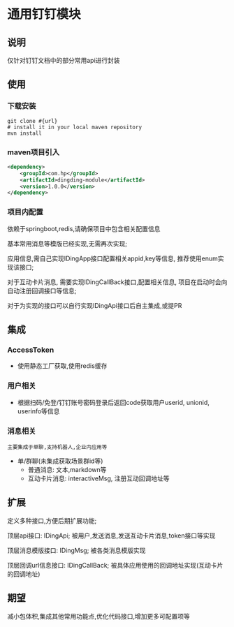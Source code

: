 # 通用钉钉模块

## 说明
仅针对钉钉文档中的部分常用api进行封装

## 使用
### 下载安装
```shell
git clone #{url}
# install it in your local maven repository
mvn install
```
### maven项目引入
```xml
<dependency>
    <groupId>com.hp</groupId>
    <artifactId>dingding-module</artifactId>
    <version>1.0.0</version>
</dependency>
```

### 项目内配置

依赖于springboot,redis,请确保项目中包含相关配置信息

基本常用消息等模版已经实现,无需再次实现;

应用信息,需自己实现IDingApp接口配置相关appid,key等信息, 推荐使用enum实现该接口;

对于互动卡片消息, 需要实现IDingCallBack接口,配置相关信息, 项目在启动时会向自动注册回调接口等信息;

对于为实现的接口可以自行实现IDingApi接口后自主集成,或提PR

## 集成
### AccessToken
- 使用静态工厂获取,使用redis缓存

### 用户相关
- 根据扫码/免登/钉钉账号密码登录后返回code获取用户userid, unionid, userinfo等信息

### 消息相关
`主要集成于单聊,支持机器人,企业内应用等`
- 单/群聊(未集成获取场景群id等)
    - 普通消息: 文本,markdown等
    - 互动卡片消息: interactiveMsg, 注册互动回调地址等

## 扩展
定义多种接口,方便后期扩展功能;

顶层api接口: IDingApi;  被用户,发送消息,发送互动卡片消息,token接口等实现

顶层消息模版接口: IDingMsg; 被各类消息模版实现

顶层回调url信息接口: IDingCallBack; 被具体应用使用的回调地址实现(互动卡片的回调地址)

## 期望
减小包体积,集成其他常用功能点,优化代码接口,增加更多可配置项等
